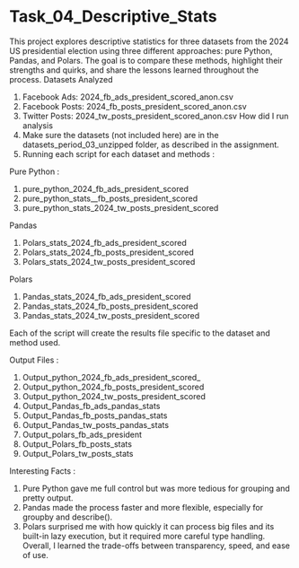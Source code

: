 # Task_04_Descriptive_Stats
This project explores descriptive statistics for three datasets from the 2024 US presidential election using three different approaches: pure Python, Pandas, and Polars. The goal is to compare these methods, highlight their strengths and quirks, and share the lessons learned throughout the process.
Datasets Analyzed
1.	Facebook Ads: 2024_fb_ads_president_scored_anon.csv
2.	Facebook Posts: 2024_fb_posts_president_scored_anon.csv
3.	Twitter Posts: 2024_tw_posts_president_scored_anon.csv
How did I run analysis
1.	Make sure the datasets (not included here) are in the datasets_period_03_unzipped folder, as described in the assignment.
2.	Running each script for each dataset and methods : 

Pure Python :
1.	pure_python_2024_fb_ads_president_scored
2.	pure_python_stats__fb_posts_president_scored
3.	pure_python_stats_2024_tw_posts_president_scored

Pandas 
1.	Polars_stats_2024_fb_ads_president_scored
2.	Polars_stats_2024_fb_posts_president_scored
3.	Polars_stats_2024_tw_posts_president_scored

Polars
1.	 Pandas_stats_2024_fb_ads_president_scored
2.	Pandas_stats_2024_fb_posts_president_scored
3.	Pandas_stats_2024_tw_posts_president_scored

Each of the script will create the results file specific to the dataset and method used.

Output Files : 
1.	Output_python_2024_fb_ads_president_scored_
2.	Output_python_2024_fb_posts_president_scored
3.	Output_python_2024_tw_posts_president_scored
4.	Output_Pandas_fb_ads_pandas_stats
5.	Output_Pandas_fb_posts_pandas_stats
6.	Output_Pandas_tw_posts_pandas_stats
7.	Output_polars_fb_ads_president
8.	Output_Polars_fb_posts_stats
9.	Output_Polars_tw_posts_stats

Interesting Facts : 
1.	Pure Python gave me full control but was more tedious for grouping and pretty output. 
2.	Pandas made the process faster and more flexible, especially for groupby and describe(). 
3.	Polars surprised me with how quickly it can process big files and its built-in lazy execution, but it required more careful type handling. Overall, I learned the trade-offs between transparency, speed, and ease of use.




